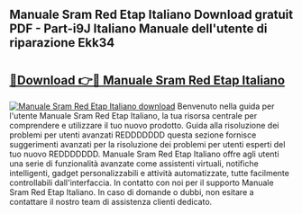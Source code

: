 ## Manuale Sram Red Etap Italiano Download gratuit PDF - Part-i9J Italiano Manuale dell'utente di riparazione Ekk34

# <h2><a href="http://dfeft7i.blite.top/?on=Manuale+Sram+Red+Etap+Italiano">🔗Download 👉🔴 Manuale Sram Red Etap Italiano</a></h2>

[![Manuale Sram Red Etap Italiano download](https://i.imgur.com/lujVjoI.png)](http://dfeft7i.blite.top/?on=Manuale+Sram+Red+Etap+Italiano)
Benvenuto nella guida per l'utente Manuale Sram Red Etap Italiano, la tua risorsa centrale per comprendere e utilizzare il tuo nuovo prodotto. Guida alla risoluzione dei problemi per utenti avanzati REDDDDDDD questa sezione fornisce suggerimenti avanzati per la risoluzione dei problemi per utenti esperti del tuo nuovo REDDDDDDD. Manuale Sram Red Etap Italiano offre agli utenti una serie di funzionalità avanzate come assistenti virtuali, notifiche intelligenti, gadget personalizzabili e attività automatizzate, tutte facilmente controllabili dall'interfaccia. In contatto con noi per il supporto Manuale Sram Red Etap Italiano. In caso di domande o dubbi, non esitare a contattare il nostro team di assistenza clienti dedicato.

